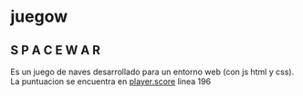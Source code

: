 # juegow
## S P A C E W A R

Es un juego de naves desarrollado para un entorno web
(con js html y css).
La puntuacion se encuentra en [player.score](https://github.com/DEMONdix/juegow/blob/master/spacewar/js/videojuego-javascript.js) linea 196
